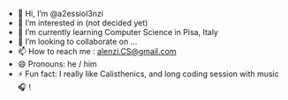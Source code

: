 - 👋 Hi, I’m @a2essiol3nzi
- 👀 I’m interested in (not decided yet)
- 🌱 I’m currently learning Computer Science in Pisa, Italy
- 💞️ I’m looking to collaborate on ...
- 📫 How to reach me : alenzi.CS@gmail.com
- 😄 Pronouns: he / him
- ⚡ Fun fact: I really like Calisthenics, and long coding session with music 🎧 !

<!---
a2essiol3nzi/a2essiol3nzi is a ✨ special ✨ repository because its `README.md` (this file) appears on your GitHub profile.
You can click the Preview link to take a look at your changes.
--->
